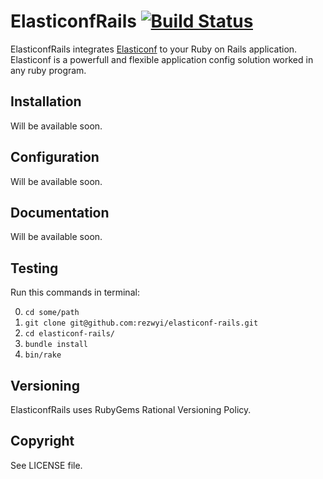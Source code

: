 ElasticonfRails [![Build Status](https://travis-ci.org/rezwyi/elasticonf-rails.svg?branch=master)](https://travis-ci.org/rezwyi/elasticonf-rails)
===============

ElasticonfRails integrates [Elasticonf](https://github.com/rezwyi/elasticonf) to your Ruby on Rails application. Elasticonf is a powerfull and flexible application config solution worked in any ruby program.

## Installation

Will be available soon.

## Configuration

Will be available soon.

## Documentation

Will be available soon.

## Testing

Run this commands in terminal:

0. `cd some/path`
0. `git clone git@github.com:rezwyi/elasticonf-rails.git`
0. `cd elasticonf-rails/`
0. `bundle install`
0. `bin/rake`

## Versioning

ElasticonfRails uses RubyGems Rational Versioning Policy.

## Copyright

See LICENSE file.